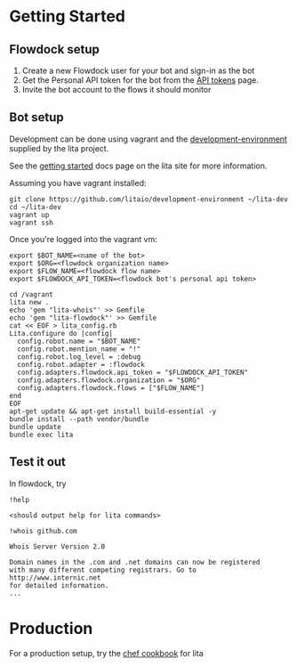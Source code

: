 # Getting Started

## Flowdock setup

1. Create a new Flowdock user for your bot and sign-in as the bot
1. Get the Personal API token for the bot from the [API tokens](https://flowdock.com/account/tokens) page.
1. Invite the bot account to the flows it should monitor

## Bot setup

Development can be done using vagrant and the [development-environment](https://github.com/litaio/development-environment) supplied by the lita project.

See the [getting started](http://docs.lita.io/getting-started/installation/) docs page on the lita site for more information.

Assuming you have vagrant installed:

```shell
git clone https://github.com/litaio/development-environment ~/lita-dev
cd ~/lita-dev
vagrant up
vagrant ssh
```

Once you're logged into the vagrant vm:

```shell
export $BOT_NAME=<name of the bot>
export $ORG=<flowdock organization name>
export $FLOW_NAME=<flowdock flow name>
export $FLOWDOCK_API_TOKEN=<flowdock bot's personal api token>
```

```shell
cd /vagrant
lita new .
echo 'gem "lita-whois"' >> Gemfile
echo 'gem "lita-flowdock"' >> Gemfile
cat << EOF > lita_config.rb
Lita.configure do |config|
  config.robot.name = "$BOT_NAME"
  config.robot.mention_name = "!"
  config.robot.log_level = :debug
  config.robot.adapter = :flowdock
  config.adapters.flowdock.api_token = "$FLOWDOCK_API_TOKEN"
  config.adapters.flowdock.organization = "$ORG"
  config.adapters.flowdock.flows = ["$FLOW_NAME"]
end
EOF
apt-get update && apt-get install build-essential -y
bundle install --path vendor/bundle
bundle update
bundle exec lita
```

## Test it out

In flowdock, try

```
!help

<should output help for lita commands>

!whois github.com

Whois Server Version 2.0

Domain names in the .com and .net domains can now be registered
with many different competing registrars. Go to http://www.internic.net
for detailed information.
...
```

# Production
For a production setup, try the [chef cookbook](https://github.com/litaio/chef-lita) for lita

